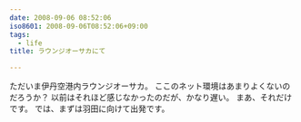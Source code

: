 ```yaml
---
date: 2008-09-06 08:52:06
iso8601: 2008-09-06T08:52:06+09:00
tags:
  - life
title: ラウンジオーサカにて

---
```


ただいま伊丹空港内ラウンジオーサカ。
ここのネット環境はあまりよくないのだろうか？
以前はそれほど感じなかったのだが、かなり遅い。
まあ、それだけです。
では、まずは羽田に向けて出発です。
